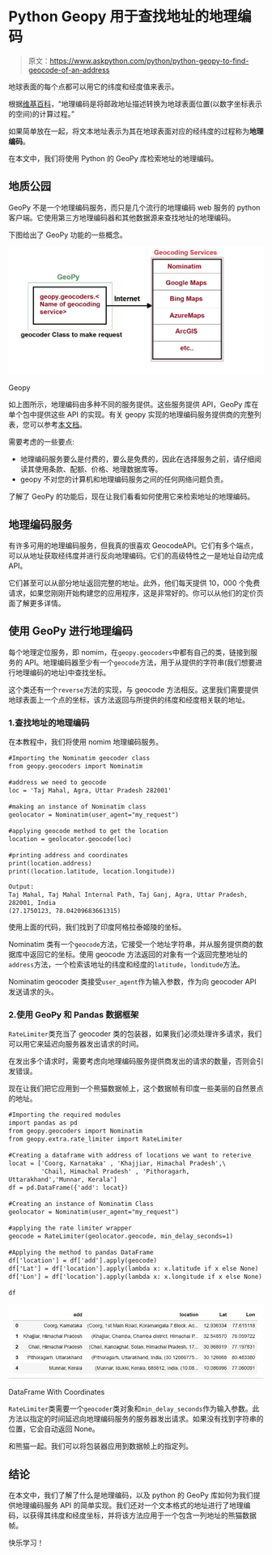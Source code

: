 # Python Geopy 用于查找地址的地理编码

> 原文：<https://www.askpython.com/python/python-geopy-to-find-geocode-of-an-address>

地球表面的每个点都可以用它的纬度和经度值来表示。

根据[维基百科](https://en.wikipedia.org/wiki/Geocoding)，“地理编码是将邮政地址描述转换为地球表面位置(以数字坐标表示的空间)的计算过程。”

如果简单放在一起，将文本地址表示为其在地球表面对应的经纬度的过程称为**地理编码**。

在本文中，我们将使用 Python 的 GeoPy 库检索地址的地理编码。

## 地质公园

GeoPy 不是一个地理编码服务，而只是几个流行的地理编码 web 服务的 python 客户端。它使用第三方地理编码器和其他数据源来查找地址的地理编码。

下图给出了 GeoPy 功能的一些概念。

![Geopy Api](img/6fc3e60b130be0eb4f2fed1c173b75b1.png)

Geopy

如上图所示，地理编码由多种不同的服务提供。这些服务提供 API，GeoPy 库在单个包中提供这些 API 的实现。有关 geopy 实现的地理编码服务提供商的完整列表，您可以参考[本文档](https://geopy.readthedocs.io/en/latest/#geocoders)。

需要考虑的一些要点:

*   地理编码服务要么是付费的，要么是免费的，因此在选择服务之前，请仔细阅读其使用条款、配额、价格、地理数据库等。
*   geopy 不对您的计算机和地理编码服务之间的任何网络问题负责。

了解了 GeoPy 的功能后，现在让我们看看如何使用它来检索地址的地理编码。

## 地理编码服务

有许多可用的地理编码服务，但我真的很喜欢 GeocodeAPI。它们有多个端点，可以从地址获取经纬度并进行反向地理编码。它们的高级特性之一是地址自动完成 API。

它们甚至可以从部分地址返回完整的地址。此外，他们每天提供 10，000 个免费请求，如果您刚刚开始构建您的应用程序，这是非常好的。你可以从他们的定价页面了解更多详情。

## 使用 GeoPy 进行地理编码

每个地理定位服务，即 nomim，在`geopy.geocoders`中都有自己的类，链接到服务的 API。地理编码器至少有一个`geocode`方法，用于从提供的字符串(我们想要进行地理编码的地址)中查找坐标。

这个类还有一个`reverse`方法的实现，与 geocode 方法相反。这里我们需要提供地球表面上一个点的坐标，该方法返回与所提供的纬度和经度相关联的地址。

### 1.查找地址的地理编码

在本教程中，我们将使用 nomim 地理编码服务。

```
#Importing the Nominatim geocoder class 
from geopy.geocoders import Nominatim

#address we need to geocode
loc = 'Taj Mahal, Agra, Uttar Pradesh 282001'

#making an instance of Nominatim class
geolocator = Nominatim(user_agent="my_request")

#applying geocode method to get the location
location = geolocator.geocode(loc)

#printing address and coordinates
print(location.address)
print((location.latitude, location.longitude))

```

```
Output:
Taj Mahal, Taj Mahal Internal Path, Taj Ganj, Agra, Uttar Pradesh, 282001, India
(27.1750123, 78.04209683661315)
```

使用上面的代码，我们找到了印度阿格拉泰姬陵的坐标。

Nominatim 类有一个`geocode`方法，它接受一个地址字符串，并从服务提供商的数据库中返回它的坐标。使用 geocode 方法返回的对象有一个返回完整地址的`address`方法，一个检索该地址的纬度和经度的`latitude`，`londitude`方法。

Nominatim geocoder 类接受`user_agent`作为输入参数，作为向 geocoder API 发送请求的头。

### 2.使用 GeoPy 和 Pandas 数据框架

`RateLimiter`类充当了 geocoder 类的包装器，如果我们必须处理许多请求，我们可以用它来延迟向服务器发出请求的时间。

在发出多个请求时，需要考虑向地理编码服务提供商发出的请求的数量，否则会引发错误。

现在让我们把它应用到一个熊猫数据帧上，这个数据帧有印度一些美丽的自然景点的地址。

```
#Importing the required modules
import pandas as pd
from geopy.geocoders import Nominatim
from geopy.extra.rate_limiter import RateLimiter

#Creating a dataframe with address of locations we want to reterive
locat = ['Coorg, Karnataka' , 'Khajjiar, Himachal Pradesh',\
         'Chail, Himachal Pradesh' , 'Pithoragarh, Uttarakhand','Munnar, Kerala']
df = pd.DataFrame({'add': locat})

#Creating an instance of Nominatim Class
geolocator = Nominatim(user_agent="my_request")

#applying the rate limiter wrapper
geocode = RateLimiter(geolocator.geocode, min_delay_seconds=1)

#Applying the method to pandas DataFrame
df['location'] = df['add'].apply(geocode)
df['Lat'] = df['location'].apply(lambda x: x.latitude if x else None)
df['Lon'] = df['location'].apply(lambda x: x.longitude if x else None)

df

```

![DataFrame With Coordinates](img/9d3d5f334d1c849a22998710b45b2868.png)

DataFrame With Coordinates

`RateLimiter`类需要一个`geocoder`类对象和`min_delay_seconds`作为输入参数。此方法以指定的时间延迟向地理编码服务的服务器发出请求。如果没有找到字符串的位置，它会自动返回 None。

和熊猫一起。我们可以将包装器应用到数据帧上的指定列。

## 结论

在本文中，我们了解了什么是地理编码，以及 python 的 GeoPy 库如何为我们提供地理编码服务 API 的简单实现。我们还对一个文本格式的地址进行了地理编码，以获得其纬度和经度坐标，并将该方法应用于一个包含一列地址的熊猫数据帧。

快乐学习！